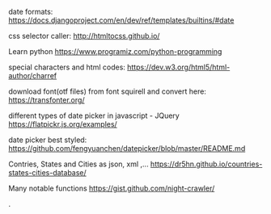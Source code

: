 date formats:
    https://docs.djangoproject.com/en/dev/ref/templates/builtins/#date
  
css selector caller:
    http://htmltocss.github.io/

Learn python 
    https://www.programiz.com/python-programming
  
special characters and html codes:
    https://dev.w3.org/html5/html-author/charref

download font(otf files) from font squirell and convert here:
    https://transfonter.org/

different types of date picker in javascript - JQuery
    https://flatpickr.js.org/examples/

date picker best styled:
    https://github.com/fengyuanchen/datepicker/blob/master/README.md

Contries, States and Cities as json, xml ,...
    https://dr5hn.github.io/countries-states-cities-database/

Many notable functions
    https://gist.github.com/night-crawler/


.
